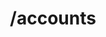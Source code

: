 ---
title: /accounts
position: 2.0
type: get
description: List all books
parameters:
  - name: offset
    content: Offset the results by this amount
  - name: limit
    content: Limit the number of accounts returned
content_markdown: |-
  This call will return a maximum of 100 accounts
  {: .info }

  Lists all the accounts in the system. You can paginate by using the parameters listed above.
left_code_blocks:
  - code_block: |-
      $.get("http://api.kapitalwise.com/accounts/", { "token": "YOUR_APP_KEY"}, function(data) {
        alert(data);
      });
    title: jQuery
    language: javascript
  - code_block: |-
      r = requests.get("http://api.kapitalwise.com/accounts/", token="YOUR_APP_KEY")
      print r.text
    title: Python
    language: python
  - code_block: |-
      var request = require("request");
      request("http://api.kapitalwise.com/accounts?token=YOUR_APP_KEY", function (error, response, body) {
      if (!error && response.statusCode == 200) {
        console.log(body);
      }
    title: Node.js
    language: javascript
  - code_block: |-
      curl http://api.kapitalwise.com/accounts?key=YOUR_APP_KEY
    title: Curl
    language: bash
right_code_blocks:
  - code_block: |2-
      [
        {
        "id": 3,
        "userId": 1223,
        "externalId" :  "vzeNDwK7KQIm4yEog683uElbp9GRLEFXGK98D",
        "accountName":  "Chase Saving",
        "accountNumber": "XXXX4230",
        "nickname" : "My Chase Saving",
        "accountType":  "Saving",
        "providerType":  "YODLEE",
        "loginName" :  "ydltestlogin",
        "password":  "ydltestpassword",
        "memo":  "Test memo"
      },
      {
        "id": 4,
        "userId": 1224,
        "externalId" :  "vzeNDwK7KQIm4yEog683uElbp9GASWDCF3DD",
        "accountName":  "Chase Checking",
        "accountNumber": "XXXX4223",
        "nickname" : "My Chase Checking",
        "accountType":  "Checking",
        "providerType":  "YODLEE",
        "loginName" :  "ydltestlogin",
        "password":  "ydltestpassword",
        "memo":  "Test memo"
      },
      ]
    title: Response
    language: json
  - code_block: |2-
      {
        "error": true,
        "message": "Invalid offset/limit"
      }
    title: Error
    language: json
---
